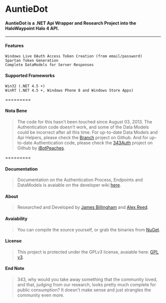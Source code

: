 AuntieDot
=========
#### AuntieDot is a .NET Api Wrapper and Research Project into the HaloWaypoint Halo 4 API. ####
***


#### Features #####
    Windows Live OAuth Access Token Creation (from email/password)
    Spartan Token Generation
    Complete DataModels for Server Responses
    
    
#### Supported Frameworks ####
    Win32 (.NET 4.5 +)
    WinRT (.NET 4.5 +, Windows Phone 8 and Windows Store Apps)
    
=========

#### Nota Bene ####
> The code for this hasn't been touched since August 03, 2013. The Authentication code doesn't work, and some of the Data Models could be incorrect after all this time. For up-to-date Data Models and Api Helpers, please check the [Branch](https://github.com/TheTree/Branch) project on Github. And for up-to-date Authentication code, please check the [343Auth](https://github.com/TheTree/343Auth) project on Github by [iBotPeaches](https://github.com/iBotPeaches).

=========

#### Documentation ####
> Documentation on the Authentication Process, Endpoints and DataModels is avaiable on the developer wiki [here](http://api.auntiedot.net/).


#### About ####
> Researched and Developed by [James Billingham](http://twitter.com/billinghamj) and [Alex Reed](http://twitter.com/alexerax).


#### Avaiability ####
> You can compile the source yourself, or grab the binaries from [NuGet](http://nuget.org/packages/AuntieDot/).


#### License ####
> This project is protected under the GPLv3 license, avaiable here: [GPL v3](http://www.gnu.org/licenses/gpl.html).


#### End Note ####
> 343, why would you take away something that the community loved, and that, judging from our research, looks pretty much complete for public consumption? It doesn't make sense and just strangles the community even more.
